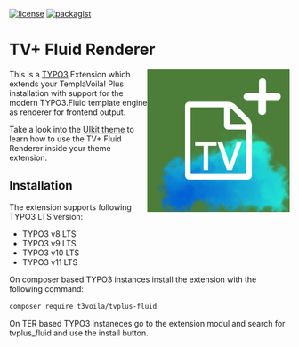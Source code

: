 [![license](https://img.shields.io/github/license/T3Voila/templavoilaplus.svg)](https://www.gnu.org/licenses/old-licenses/gpl-2.0-standalone.html)
[![packagist](https://img.shields.io/packagist/v/t3voila/tvplus-fluid.svg)](https://packagist.org/packages/t3voila/tvplus-fluid)

# TV+ Fluid Renderer

<img alt="ICON" align="right" width="256" height="256" src="/Resources/Public/Icons/Extension.svg">

This is a [TYPO3](https://typo3.org) Extension which extends your TemplaVoilà! Plus installation with support for the modern TYPO3.Fluid template engine as renderer for frontend output.

Take a look into the [UIkit theme](https://github.com/T3Voila/t3voila_uikit) to learn how to use the TV+ Fluid Renderer inside your theme extension.

## Installation

The extension supports following TYPO3 LTS version:
* TYPO3 v8 LTS
* TYPO3 v9 LTS
* TYPO3 v10 LTS
* TYPO3 v11 LTS

On composer based TYPO3 instances install the extension with the following command:

```bash
composer require t3voila/tvplus-fluid
```

On TER based TYPO3 instaneces go to the extension modul and search for tvplus_fluid and use the install button.
